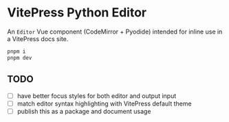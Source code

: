# VitePress Python Editor

An `Editor` Vue component (CodeMirror + Pyodide) intended for inline use in a VitePress docs site.

```sh
pnpm i
pnpm dev
```

## TODO

- [ ] have better focus styles for both editor and output input
- [ ] match editor syntax highlighting with VitePress default theme
- [ ] publish this as a package and document usage
